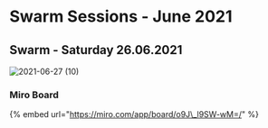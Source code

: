 # Swarm Sessions - June 2021

## Swarm - Saturday 26.06.2021

![2021-06-27 \(10\)](https://user-images.githubusercontent.com/25156451/123558802-199e4f80-d790-11eb-8ef2-aa1913ae93c6.png)

### Miro Board

{% embed url="https://miro.com/app/board/o9J\_l9SW-wM=/" %}



